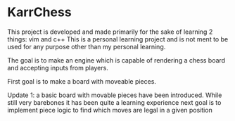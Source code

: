 # KarrChess

This project is developed and made primarily for the sake of learning 2 things: vim and c++
This is a personal learning project and is not ment to be used for any purpose other than my personal learning.

The goal is to make an engine which is capable of rendering a chess board and accepting inputs from players.

First goal is to make a board with moveable pieces. 

Update 1: a basic board with movable pieces have been introduced. While still very barebones it has been quite a learning experience
next goal is to implement piece logic to find which moves are legal in a given position
